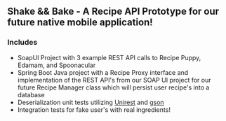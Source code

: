 ## Shake && Bake - A Recipe API Prototype for our future native mobile application!
 
### Includes
  - SoapUI Project with 3 example REST API calls to Recipe Puppy, Edamam, and Spoonacular
  - Spring Boot Java project with a Recipe Proxy interface and implementation of the REST API's from our SOAP UI project for our future Recipe Manager class which will persist user recipe's into a database
  - Deserialization unit tests utilizing [Unirest](http://unirest.io/) and [gson](https://github.com/google/gson)
  - Integration tests for fake user's with real ingredients!
